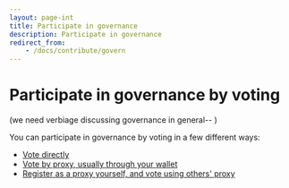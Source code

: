 ```yaml
---
layout: page-int
title: Participate in governance
description: Participate in governance
redirect_from:
    - /docs/contribute/govern
---
```

# Participate in governance by voting

(we need verbiage discussing governance in general-- )

You can participate in governance by voting in a few different ways:
* [Vote directly]({{site.baseurl}}/docs/contribute/govern-voting)
* [Vote by proxy, usually through your wallet]({{site.baseurl}}/docs/contribute/govern-proxy-vote)
* [Register as a proxy yourself, and vote using others' proxy]({{site.baseurl}}/docs/contribute/govern-reg-proxy)  